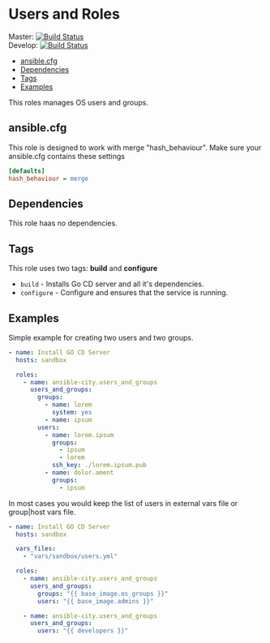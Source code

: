 # Users and Roles

Master: [![Build Status](https://travis-ci.org/ansible-city/users_and_groups.svg?branch=master)](https://travis-ci.org/ansible-city/users_and_groups)  
Develop: [![Build Status](https://travis-ci.org/ansible-city/users_and_groups.svg?branch=develop)](https://travis-ci.org/ansible-city/users_and_groups)

* [ansible.cfg](#ansible-cfg)
* [Dependencies](#dependencies)
* [Tags](#tags)
* [Examples](#examples)

This roles manages OS users and groups.




## ansible.cfg

This role is designed to work with merge "hash_behaviour". Make sure your
ansible.cfg contains these settings

```INI
[defaults]
hash_behaviour = merge
```




## Dependencies

This role haas no dependencies.




## Tags

This role uses two tags: **build** and **configure**

* `build` - Installs Go CD server and all it's dependencies.
* `configure` - Configure and ensures that the service is running.




## Examples

Simple example for creating two users and two groups.

```YAML
- name: Install GO CD Server
  hosts: sandbox

  roles:
    - name: ansible-city.users_and_groups
      users_and_groups:
        groups:
          - name: lorem
            system: yes
          - name: ipsum
        users:
          - name: lorem.ipsum
            groups:
              - ipsum
              - lorem
            ssh_key: ./lorem.ipsum.pub
          - name: dolor.ament
            groups:
              - ipsum
```

In most cases you would keep the list of users in external vars file or
group|host vars file.

```YAML
- name: Install GO CD Server
  hosts: sandbox

  vars_files:
    - "vars/sandbox/users.yml"

  roles:
    - name: ansible-city.users_and_groups
      users_and_groups:
        groups: "{{ base_image.os_groups }}"
        users: "{{ base_image.admins }}"

    - name: ansible-city.users_and_groups
      users_and_groups:
        users: "{{ developers }}"
```
